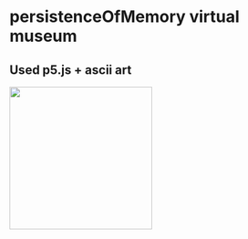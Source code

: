 # persistenceOfMemory virtual museum

## Used p5.js + ascii art

<img src="https://github.com/markuspalu/persistenceOfMemory/assets/86494021/8f7d7410-2dd3-458f-bdd6-9b7dd8dd2327" width="250" height="250"/>

